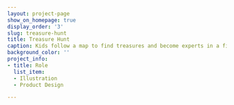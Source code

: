 ```yaml
---
layout: project-page
show_on_homepage: true
display_order: '3'
slug: treasure-hunt
title: Treasure Hunt
caption: Kids follow a map to find treasures and become experts in a field.
background_color: ''
project_info:
- title: Role
  list_item:
  - Illustration
  - Product Design

---
```

